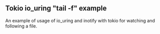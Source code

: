 ## Tokio io_uring "tail -f" example

An example of usage of io_uring and inotify with tokio for watching and following
a file.
